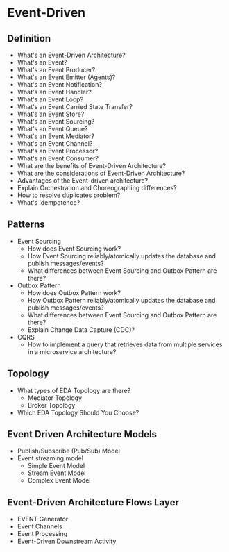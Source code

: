 # Event-Driven

## Definition
  * What's an Event-Driven Architecture?
  * What's an Event?
  * What's an Event Producer?
  * What's an Event Emitter (Agents)?
  * What's an Event Notification?
  * What's an Event Handler?
  * What's an Event Loop?
  * What's an Event Carried State Transfer?
  * What's an Event Store?
  * What's an Event Sourcing?
  * What's an Event Queue?
  * What's an Event Mediator?
  * What's an Event Channel?
  * What's an Event Processor?
  * What's an Event Consumer?
  * What are the benefits of Event-Driven Architecture?
  * What are the considerations of Event-Driven Architecture?
  * Advantages of the Event-driven architecture?
  * Explain Orchestration and Choreographing differences?
  * How to resolve duplicates problem?
  * What's idempotence?
## Patterns
  * Event Sourcing
    * How does Event Sourcing work?
    * How Event Sourcing reliably/atomically updates the database and publish messages/events?
    * What differences between Event Sourcing and Outbox Pattern are there?
  * Outbox Pattern
    * How does Outbox Pattern work?
    * How Outbox Pattern reliably/atomically updates the database and publish messages/events?
    * What differences between Event Sourcing and Outbox Pattern are there?
    * Explain Change Data Capture (CDC)?
  * CQRS
    * How to implement a query that retrieves data from multiple services in a microservice architecture?
## Topology
  * What types of EDA Topology are there?
    * Mediator Topology
    * Broker Topology
  * Which EDA Topology Should You Choose?
## Event Driven Architecture Models
  * Publish/Subscribe (Pub/Sub) Model
  * Event streaming model
    * Simple Event Model
    * Stream Event Model
    * Complex Event Model
## Event-Driven Architecture Flows Layer
  * EVENT Generator
  * Event Channels
  * Event Processing
  * Event-Driven Downstream Activity

